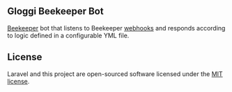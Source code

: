 ## Gloggi Beekeeper Bot

[Beekeeper](https://beekeeper.io) bot that listens to Beekeeper [webhooks](https://developers.beekeeper.io/v2/welcome/webhooks) and responds according to logic defined in a configurable YML file.

## License

Laravel and this project are open-sourced software licensed under the [MIT license](https://opensource.org/licenses/MIT).

